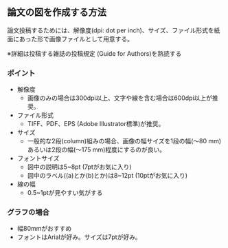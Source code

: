 ## 論文の図を作成する方法
論文投稿するためには、解像度(dpi: dot per inch)、サイズ、ファイル形式を紙面にあった形で画像ファイルとして用意する。

※詳細は投稿する雑誌の投稿規定 (Guide for Authors)を熟読する

### ポイント
- 解像度
  - 画像のみの場合は300dpi以上、文字や線を含む場合は600dpi以上が推奨。
- ファイル形式
  - TIFF、PDF、EPS (Adobe Illustrator標準)が推奨。
- サイズ
  - 一般的な2段(column)組みの場合、画像の幅サイズを1段の幅(～80 mm)あるいは2段の幅(～175 mm)程度にするのが良い。
- フォントサイズ
  - 図中の説明は5~8pt (7ptがお気に入り)
  - 図中のラベル((a)とか(b)とか)は8~12pt (10ptがお気に入り)
- 線の幅
  - 0.5~1ptが見やすい気がする
### グラフの場合
- 幅80mmがおすすめ
- フォントはArialが好み。サイズは7ptが好み。
